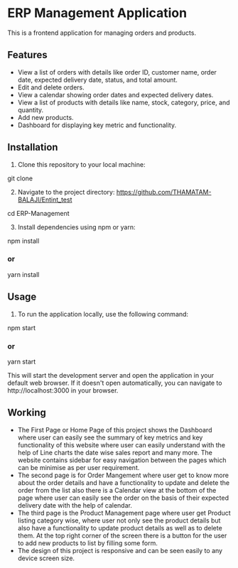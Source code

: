 # ERP Management Application


This is a frontend application for managing orders and products.

## Features

- View a list of orders with details like order ID, customer name, order date, expected delivery date, status, and total amount.
- Edit and delete orders.
- View a calendar showing order dates and expected delivery dates.
- View a list of products with details like name, stock, category, price, and quantity.
- Add new products.
- Dashboard for displaying key metric and functionality.

## Installation

1. Clone this repository to your local machine:

git clone  

2. Navigate to the project directory: https://github.com/THAMATAM-BALAJI/Entint_test

cd ERP-Management

3. Install dependencies using npm or yarn:

npm install
### or
yarn install

## Usage

1. To run the application locally, use the following command:

npm start
### or
yarn start

This will start the development server and open the application in your default web browser. If it doesn't open automatically, you can navigate to http://localhost:3000 in your browser.

## Working

- The First Page or Home Page of this project shows the Dashboard where user can easily see the summary of key metrics and key functionality of this website where user can easily understand with the help of Line charts the date wise sales report and many more. The website contains sidebar for easy navigation between the pages which can be minimise as per user requirement.
- The second page is for Order Mangement where user get to know more about the order details and have a functionality to update and delete the order from the list also there is a Calendar view at the bottom of the page where user can easily see the order on the basis of their expected delivery date with the help of calendar.
- The third page is the Product Management page where user get Product listing category wise, where user not only see the product details but also have a functionality to update product details as well as to delete them. At the top right corner of the screen there is a button for the user to add new products to list by filling some form.
- The design of this project is responsive and can be seen easily to any device screen size. 

 
